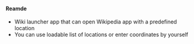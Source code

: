 #### Reamde
- Wiki launcher app that can open Wikipedia app with a predefined location 
- You can use loadable list of locations or enter coordinates by yourself 